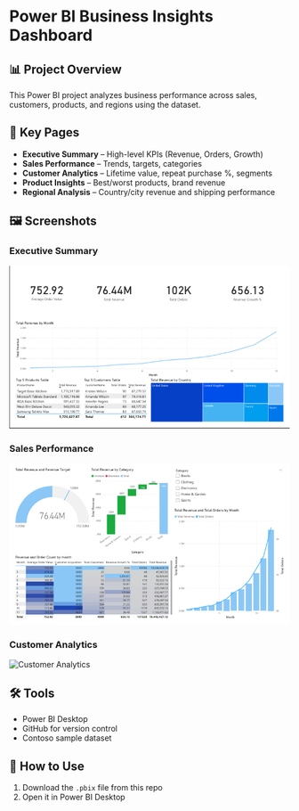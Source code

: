 # Power BI Business Insights Dashboard

## 📊 Project Overview
This Power BI project analyzes business performance across sales, customers, products, and regions using the dataset.

## 🔑 Key Pages
- **Executive Summary** – High-level KPIs (Revenue, Orders, Growth)
- **Sales Performance** – Trends, targets, categories
- **Customer Analytics** – Lifetime value, repeat purchase %, segments
- **Product Insights** – Best/worst products, brand revenue
- **Regional Analysis** – Country/city revenue and shipping performance

## 🖼️ Screenshots
### Executive Summary
![Executive Summary](https://github.com/zainkhan-dev/Sales-Analytics-Portfolio/blob/main/IMAGES/executive-summary.png)

### Sales Performance
![Sales Performance](https://github.com/zainkhan-dev/Sales-Analytics-Portfolio/blob/main/IMAGES/sales-performance.png
)

### Customer Analytics
![Customer Analytics](<img width="747" height="431" alt="customer-analytics" src="https://github.com/user-attachments/assets/2ded4c40-36b0-4d41-8ca8-19879d20df8f" />
)

## 🛠️ Tools
- Power BI Desktop
- GitHub for version control
- Contoso sample dataset

## 🚀 How to Use
1. Download the `.pbix` file from this repo
2. Open it in Power BI Desktop


